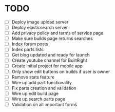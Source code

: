 TODO
====
- [ ] Deploy image upload server
- [ ] Deploy elasticsearch server
- [ ] Add privacy policy and terms of service page
- [ ] Make sure builds page returns searches
- [ ] Index forum posts
- [ ] Index parts lists
- [ ] Get blog updated and ready for launch 
- [ ] Create youtube channel for BuiltRight
- [ ] Create initial project for mobile app
- [ ] Only show edit buttons on builds if user is owner 
- [ ] Remove stats feature
- [ ] Wire up add part functionality
- [ ] Fix parts creation and validation 
- [ ] Wire up edit build page
- [ ] Wire up search parts page
- [ ] Validation on all important forms

